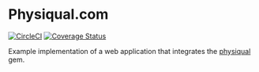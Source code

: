 # Physiqual.com
[![CircleCI](https://circleci.com/gh/compsy/physiqual.com.svg?style=svg)](https://circleci.com/gh/compsy/physiqual.com)
[![Coverage Status](https://coveralls.io/repos/github/compsy/physiqual.com/badge.svg)](https://coveralls.io/github/compsy/physiqual.com)

Example implementation of a web application that integrates the [physiqual](https://github.com/roqua/physiqual) gem.
